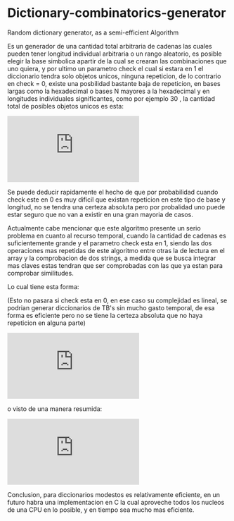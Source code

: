 # Dictionary-combinatorics-generator
Random dictionary generator, as a semi-efficient Algorithm

Es un generador de una cantidad total arbitraria de cadenas las cuales pueden tener longitud individual arbitraria o un rango aleatorio, es posible elegir la base simbolica apartir de la cual se crearan las combinaciones que uno quiera, y por ultimo un parametro check el cual si estara en 1 el diccionario tendra solo objetos unicos, ninguna repeticion, de lo contrario en check = 0, existe una posbilidad bastante baja de repeticion, en bases largas como la hexadecimal o bases N mayores a la hexadecimal y en longitudes individuales significantes, como por ejemplo 30 , la cantidad total de posibles objetos unicos es esta:

![equation](https://latex.codecogs.com/png.latex?%5Cdpi%7B200%7D%2016%5E%7B30%7D%20%3D%201%2C3292279957849158729038070602803e&plus;36)

Se puede deducir rapidamente el hecho de que por probabilidad cuando check este en 0 es muy dificil que existan repeticion en este tipo de base y longitud, no se tendra una certeza absoluta pero por probalidad uno puede estar seguro que no van a existir en una gran mayoria de casos.


Actualmente cabe mencionar que este algoritmo presente un serio problema en cuanto al recurso temporal, cuando la cantidad de cadenas es 
suficientemente grande y el parametro check esta en 1, siendo las dos operaciones mas repetidas de este algoritmo entre otras la de lectura en el array y la comprobacion de dos strings, a medida que se busca integrar mas claves estas tendran que ser comprobadas con las que ya estan para comprobar similitudes.

Lo cual tiene esta forma:

(Esto no pasara si check esta en 0, en ese caso su complejidad es lineal, se podrian generar diccionarios de TB's sin mucho gasto temporal, de esa forma es eficiente pero no se tiene la certeza absoluta que no haya repeticion en alguna parte)

![equation](https://latex.codecogs.com/png.latex?%5Cdpi%7B200%7D%20%5Csum_%7B%5Cpsi%20%3D%201%7D%5E%7B%5Clambda%20%7D%5Cleft%20%7C%20%5Cpsi%20%5Cright%20%7C%20%3D%20%7C%5Clambda%20-%20%28%5Clambda%20-%20%5Cpsi_%7B1%7D%29%7C%20&plus;%20%7C%5Clambda%20-%20%28%5Clambda%20-%20%5Cpsi_%7B2%7D%29%7C%20&plus;.....&plus;%20%7C%5Clambda%7C)

o visto de una manera resumida:

![equation](https://latex.codecogs.com/png.latex?%5Cdpi%7B200%7D%20%5Cfrac%7B%5Clambda%28%5Clambda%20&plus;%201%29%7D%7B2%7D)


Conclusion, para diccionarios modestos es relativamente eficiente, en un futuro habra una implementacion en C la cual aproveche todos los nucleos de una CPU en lo posible, y en tiempo sea mucho mas eficiente.

